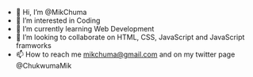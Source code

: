- 👋 Hi, I’m @MikChuma
- 👀 I’m interested in Coding
- 🌱 I’m currently learning Web Development
- 💞️ I’m looking to collaborate on HTML, CSS, JavaScript and JavaScript framworks
- 📫 How to reach me mikchuma@gmail.com and on my twitter page @ChukwumaMik

<!---
MikChuma/MikChuma is a ✨ special ✨ repository because its `README.md` (this file) appears on your GitHub profile.
You can click the Preview link to take a look at your changes.
--->

